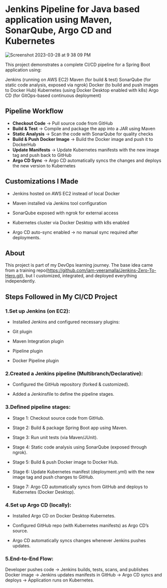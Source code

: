 # Jenkins Pipeline for Java based application using Maven, SonarQube, Argo CD and Kubernetes

![Screenshot 2023-03-28 at 9 38 09 PM](https://user-images.githubusercontent.com/43399466/228301952-abc02ca2-9942-4a67-8293-f76647b6f9d8.png)


This project demonstrates a complete CI/CD pipeline for a Spring Boot application using:

Jenkins (running on AWS EC2)
Maven (for build & test)
SonarQube (for static code analysis, exposed via ngrok)
Docker (to build and push images to Docker Hub)
Kubernetes (using Docker Desktop enabled with k8s)
Argo CD (for GitOps-based continuous deployment)

## Pipeline Workflow

- **Checkout Code** → Pull source code from GitHub  
- **Build & Test** → Compile and package the app into a JAR using Maven  
- **Static Analysis** → Scan the code with SonarQube for quality checks  
- **Build & Push Docker Image** → Build the Docker image and push it to DockerHub  
- **Update Manifests** → Update Kubernetes manifests with the new image tag and push back to GitHub  
- **Argo CD Sync** → Argo CD automatically syncs the changes and deploys the new version to Kubernetes

## Customizations I Made

- Jenkins hosted on AWS EC2 instead of local Docker

- Maven installed via Jenkins tool configuration

- SonarQube exposed with ngrok for external access

- Kubernetes cluster via Docker Desktop with k8s enabled

- Argo CD auto-sync enabled → no manual sync required after deployments.

 ## About

This project is part of my DevOps learning journey.
The base idea came from a training repo(https://github.com/iam-veeramalla/Jenkins-Zero-To-Hero.git), but I customized, integrated, and deployed everything independently.

## Steps Followed in My CI/CD Project

### 1.Set up Jenkins (on EC2):

- Installed Jenkins and configured necessary plugins:

- Git plugin

- Maven Integration plugin

- Pipeline plugin

- Docker Pipeline plugin

### 2.Created a Jenkins pipeline (Multibranch/Declarative):

- Configured the GitHub repository (forked & customized).

- Added a Jenkinsfile to define the pipeline stages.

### 3.Defined pipeline stages:

- Stage 1: Checkout source code from GitHub.

- Stage 2: Build & package Spring Boot app using Maven.

- Stage 3: Run unit tests (via Maven/JUnit).

- Stage 4: Static code analysis using SonarQube (exposed through ngrok).

- Stage 5: Build & push Docker image to Docker Hub.

- Stage 6: Update Kubernetes manifest (deployment.yml) with the new image tag and push changes to GitHub.

- Stage 7: Argo CD automatically syncs from GitHub and deploys to Kubernetes (Docker Desktop).

### 4.Set up Argo CD (locally):

- Installed Argo CD on Docker Desktop Kubernetes.

- Configured GitHub repo (with Kubernetes manifests) as Argo CD’s source.

- Argo CD automatically syncs changes whenever Jenkins pushes updates.

### 5.End-to-End Flow:

Developer pushes code → Jenkins builds, tests, scans, and publishes Docker image → Jenkins updates manifests in GitHub → Argo CD syncs and deploys → Application runs on Kubernetes.
